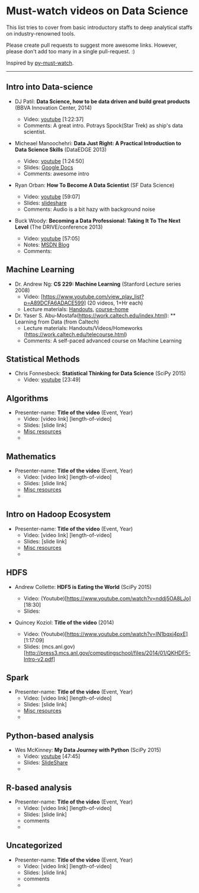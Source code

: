 Must-watch videos on Data Science
=============
This list tries to cover from basic introductory staffs to deep analytical staffs on industry-renowned tools.

Please create pull requests to suggest more awesome links. However, please don't add too many in a single pull-request. :)

Inspired by [py-must-watch](https://github.com/s16h/py-must-watch). 

------------------------------------------------------

## Intro into Data-science
* DJ Patil: **Data Science, how to be data driven and build great products** (BBVA Innovation Center, 2014)
    * Video: [youtube](https://www.youtube.com/watch?v=54t7bSXniAs) [1:22:37]
    * Comments: A great intro. Potrays Spock(Star Trek) as ship's data scientist.

* Micheael Manoochehri: **Data Just Right: A Practical Introduction to Data Science Skills** (DataEDGE 2013)
    * Video: [youtube](https://www.youtube.com/watch?v=rpwZ_i-9U0o) [1:24:50]
    * Slides: [Google Docs](http://goo.gl/sCmF0)
    * Comments: awesome intro

* Ryan Orban: **How To Become A Data Scientist** (SF Data Science)
    * Video: [youtube](https://www.youtube.com/watch?v=c52IOlnPw08) [59:07]
    * Slides: [slideshare](http://www.slideshare.net/ryanorban/how-to-become-a-data-scientist)
    * Comments: Audio is a bit hazy with background noise

* Buck Woody: **Becoming a Data Professional: Taking It To The Next Level** (The DRIVE/conference 2013)
    * Video: [youtube](https://www.youtube.com/watch?v=Zdh3p4EKLeQ) [57:05]
    * Notes: [MSDN Blog](http://blogs.msdn.com/b/buckwoody/archive/2013/02/21/link-list-becoming-a-data-professional.aspx)
    * Comments: 


## Machine Learning
* Dr. Andrew Ng: **CS 229: Machine Learning** (Stanford Lecture series 2008)
    * Video: [https://www.youtube.com/view_play_list?p=A89DCFA6ADACE599] (20 videos, 1+Hr each)
    * Lecture materials: [Handouts](http://cs229.stanford.edu/materials.html), [course-home](http://cs229.stanford.edu/)
* Dr. Yaser S. Abu-Mostafa(https://work.caltech.edu/index.html): ** Learning from Data (from Caltech)
    * Lecture materials: Handouts/Videos/Homeworks (https://work.caltech.edu/telecourse.html)
    * Comments: A self-paced advanced course on Machine Learning


## Statistical Methods
* Chris Fonnesbeck: **Statistical Thinking for Data Science** (SciPy 2015)
    * Video: [youtube](https://www.youtube.com/watch?v=TGGGDpb04Yc) [23:49]


## Algorithms
* Presenter-name: **Title of the video** (Event, Year)
    * Video: [video link] [length-of-video]
    * Slides: [slide link]
    * [Misc resources](link)
    * 



## Mathematics
* Presenter-name: **Title of the video** (Event, Year)
    * Video: [video link] [length-of-video]
    * Slides: [slide link]
    * [Misc resources](link)
    * 



## Intro on Hadoop Ecosystem
* Presenter-name: **Title of the video** (Event, Year)
    * Video: [video link] [length-of-video]
    * Slides: [slide link]
    * [Misc resources](link)
    * 


## HDFS
* Andrew Collette: **HDF5 is Eating the World** (SciPy 2015)
    * Video: (Youtube)[https://www.youtube.com/watch?v=nddj5OA8LJo] [18:30]
    * Slides: 

* Quincey Koziol: **Title of the video** (2014)
    * Video: (Youtube)[https://www.youtube.com/watch?v=IN1bqxj4pxE] [1:17:09]
    * Slides: (mcs.anl.gov)[http://press3.mcs.anl.gov/computingschool/files/2014/01/QKHDF5-Intro-v2.pdf]


## Spark
* Presenter-name: **Title of the video** (Event, Year)
    * Video: [video link] [length-of-video]
    * Slides: [slide link]
    * [Misc resources](link)
    * 



## Python-based analysis
* Wes McKinney: **My Data Journey with Python** (SciPy 2015)
    * Video: [youtube](https://www.youtube.com/watch?v=kHdkFyGCxiY) [47:45]
    * Slides: [SlideShare](http://www.slideshare.net/wesm/my-data-journey-with-python)
    *  


## R-based analysis
* Presenter-name: **Title of the video** (Event, Year)
    * Video: [video link] [length-of-video]
    * Slides: [slide link]
    * comments
    * 

## Uncategorized
* Presenter-name: **Title of the video** (Event, Year)
    * Video: [video link] [length-of-video]
    * Slides: [slide link]
    * comments
    * 

